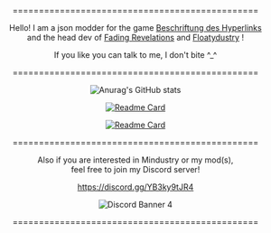 <div align = center>
  
 ===============================================
      
  Hello! I am a json modder for the game [Beschriftung des Hyperlinks](https://github.com/Anuken/Mindustry/ "Mindustry Repository")  <br>
  and the head dev of [Fading Revelations](https://github.com/Fresh791/Fading-Revelations/ "Fading Revelations Repository") and [Floatydustry](https://github.com/Fresh791/Floatydustry/ "Floatydustry Repository") !
  
  If you like you can talk to me, I don't bite ^_^
  
  ===============================================

![Anurag's GitHub stats](https://github-readme-stats.vercel.app/api?username=Fresh791&show_icons=true&theme=dracula)

[![Readme Card](https://github-readme-stats.vercel.app/api/pin/?username=Fresh791&repo=Fading-Revelations)](https://github.com/Fresh791/Fading-Revelations)
  
[![Readme Card](https://github-readme-stats.vercel.app/api/pin/?username=Fresh791&repo=Floatydustry)](https://github.com/Fresh791/Floatydustry)
  
   
  ===============================================
  
  
  Also if you are interested in Mindustry or my mod(s), <br> 
  feel free to join my Discord server!
  
  https://discord.gg/YB3ky9tJR4
  
  ![Discord Banner 4](https://discordapp.com/api/guilds/815981543624933396/widget.png?style=banner4)
  
  ===============================================


<!---
Fresh791/Fresh791 is a ✨ special ✨ repository because its `README.md` (this file) appears on your GitHub profile.
You can click the Preview link to take a look at your changes.
--->
